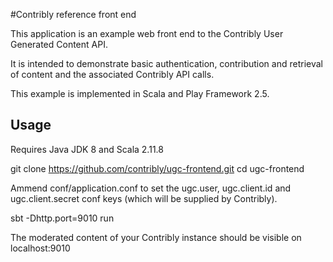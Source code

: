 #Contribly reference front end

This application is an example web front end to the Contribly User Generated Content API.

It is intended to demonstrate basic authentication, contribution and retrieval of content and the associated Contribly API calls.

This example is implemented in Scala and Play Framework 2.5.


## Usage

Requires Java JDK 8 and Scala 2.11.8

git clone https://github.com/contribly/ugc-frontend.git
cd ugc-frontend

Ammend conf/application.conf to set the ugc.user, ugc.client.id and ugc.client.secret conf keys (which will be supplied by Contribly).

sbt -Dhttp.port=9010
run

The moderated content of your Contribly instance should be visible on localhost:9010

